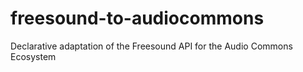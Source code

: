 # freesound-to-audiocommons
Declarative adaptation of the Freesound API for the Audio Commons Ecosystem
